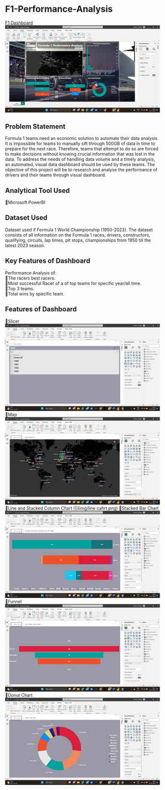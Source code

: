 # F1-Performance-Analysis
[F1 Dashboard](img/F1-Pro-year.pdf)
![](img/year.png)

## Problem Statement
Formula 1 teams need an economic solution to 
automate their data analysis. It is impossible for teams to manually sift through 500GB of data in 
time to prepare for the next race. Therefore, teams that attempt to do so are forced to make 
decisions without knowing crucial information that was lost in the data. To address the needs of 
handling data volume and a timely analysis, an automated, visual data dashboard should be used 
by these teams. The objective of this project will be to research and analyse the performance 
of drivers and their teams through visual dashboard.

## Analytical Tool Used
📌Microsoft PowerBI

## Dataset Used
Dataset used if Formula 1 World Championship (1950-2023). The dataset consists of all information 
on the Formula 1 races, drivers, constructors, qualifying, circuits, lap times, pit stops, championships 
from 1950 till the latest 2023 season.

## Key Features of Dashboard
Performance Analysis of:<br>
📌The racers best racers. <br>
📌Most successful Racer of a of top teams for specific year/all time. <br>
📌Top 3 teams. <br>
📌Total wins by specific team. <br>

## Features of Dashboard
📍Slicer
![](img/slicer.png)
📍Map
![](img/map.png)
📍Line and Stacked Column Chart
![](img/line cahrt.png)
📍Stacked Bar Chart
![](img/stacekd.png)
📍Funnel
![](img/funnel.png)
📍Donut Chart
![](img/donut.png)
